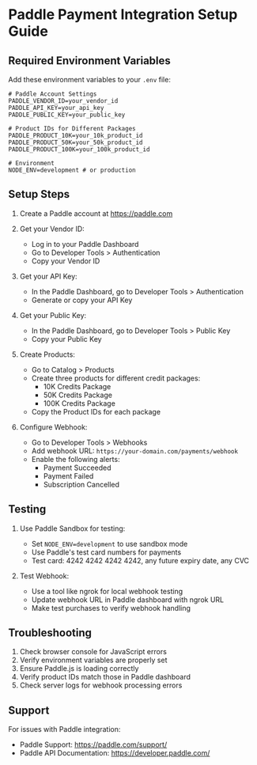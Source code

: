 # Paddle Payment Integration Setup Guide

## Required Environment Variables

Add these environment variables to your `.env` file:

```env
# Paddle Account Settings
PADDLE_VENDOR_ID=your_vendor_id
PADDLE_API_KEY=your_api_key
PADDLE_PUBLIC_KEY=your_public_key

# Product IDs for Different Packages
PADDLE_PRODUCT_10K=your_10k_product_id
PADDLE_PRODUCT_50K=your_50k_product_id
PADDLE_PRODUCT_100K=your_100k_product_id

# Environment
NODE_ENV=development # or production
```

## Setup Steps

1. Create a Paddle account at https://paddle.com

2. Get your Vendor ID:
   - Log in to your Paddle Dashboard
   - Go to Developer Tools > Authentication
   - Copy your Vendor ID

3. Get your API Key:
   - In the Paddle Dashboard, go to Developer Tools > Authentication
   - Generate or copy your API Key

4. Get your Public Key:
   - In the Paddle Dashboard, go to Developer Tools > Public Key
   - Copy your Public Key

5. Create Products:
   - Go to Catalog > Products
   - Create three products for different credit packages:
     * 10K Credits Package
     * 50K Credits Package
     * 100K Credits Package
   - Copy the Product IDs for each package

6. Configure Webhook:
   - Go to Developer Tools > Webhooks
   - Add webhook URL: `https://your-domain.com/payments/webhook`
   - Enable the following alerts:
     * Payment Succeeded
     * Payment Failed
     * Subscription Cancelled

## Testing

1. Use Paddle Sandbox for testing:
   - Set `NODE_ENV=development` to use sandbox mode
   - Use Paddle's test card numbers for payments
   - Test card: 4242 4242 4242 4242, any future expiry date, any CVC

2. Test Webhook:
   - Use a tool like ngrok for local webhook testing
   - Update webhook URL in Paddle dashboard with ngrok URL
   - Make test purchases to verify webhook handling

## Troubleshooting

1. Check browser console for JavaScript errors
2. Verify environment variables are properly set
3. Ensure Paddle.js is loading correctly
4. Verify product IDs match those in Paddle dashboard
5. Check server logs for webhook processing errors

## Support

For issues with Paddle integration:
- Paddle Support: https://paddle.com/support/
- Paddle API Documentation: https://developer.paddle.com/ 
